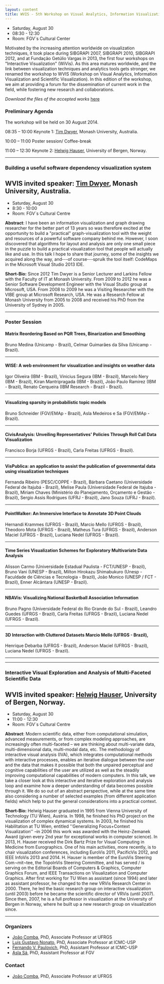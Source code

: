 ```yaml
---
layout: content
title: WVIS - 5th Workshop on Visual Analytics, Information Visualization and Scientific Visualization 
---
```


- Saturday, August 30
- 08:30 - 12:30
- Room: FGV´s Cultural Center

Motivated by the increasing attention worldwide on visualization
techniques, it took place during SIBGRAPI 2007, SIBGRAPI 2010,
SIBGRAPI 2012, and at Fundação Getúlio Vargas in 2013, the first four
workshops on "Interactive Visualization" (WiVis). As this area matures
worldwide, and the link between visualization techniques and analytics
tools gets stronger, we renamed the workshop to WVIS (Workshop on
Visual Analytics, Information Visualization and Scientific
Visualization).  In this edition of the workshop, we aim at providing
a forum for the dissemination of current work in the field, while
fostering new research and collaborations.

_Download the files of the accepted works_ [here](http://bibliotecadigital.fgv.br/dspace/bitstream/handle/10438/11954/WVIS-SIBGRAPI-2014.pdf?sequence=1)


### Preliminary Agenda

The workshop will be held on 30 August 2014.

08:35 &ndash; 10:00 Keynote 1: [Tim Dwyer](http://www.csse.monash.edu.au/~tdwyer/), Monash University, Australia.

10:00 &ndash; 11:00 Poster session/ Coffee-break

11:00 &ndash; 12:30 Keynote 2: [Helwig Hauser](http://www.ii.uib.no/vis/team/hauser/), University of Bergen, Norway.

* * *
### Building a useful software dependency visualization system

## WVIS invited speaker: [Tim Dwyer](http://www.csse.monash.edu.au/~tdwyer/), Monash University, Australia. 
  
- Saturday, August 30
- 8:30 - 10:00
- Room: FGV´s Cultural Centre

**Abstract**: I have been an information visualization and graph drawing researcher for the better part of 13 years so was therefore excited at the opportunity to build a "practical" graph-visualization tool with the weight and resources of a powerful software company behind me.  However, I soon discovered that algorithms for layout and analysis are only one small piece in the puzzle to build a practical visualization tool that people will actually like and use.  In this talk I hope to share that journey, some of the insights we acquired along the way, and---of course---spruik the tool itself: CodeMaps in the Microsoft Visual Studio 2013 IDE.
 
**Short-Bio:** Since 2012 Tim Dwyer is a Senior Lecturer and Larkins Fellow with the Faculty of IT at Monash University.  From 2009 to 2012 he was a Senior Software Development Engineer with the Visual Studio group at Microsoft, USA.  From 2008 to 2009 he was a Visiting Researcher with the VIBE group at Microsoft Research, USA.  He was a Research Fellow at Monash University from 2005 to 2008 and received his PhD from the University of Sydney in 2005.


* * *

### Poster Session

#### Matrix Reordering Based on PQR Trees, Binarization and Smoothing	
Bruno Medina (Unicamp - Brazil), Celmar Guimarães da Silva (Unicamp - Brazil).
* * * 

#### WISE: A web environment for visualization and insights on weather data	
Igor Oliveira (IBM - Brazil), Vinicius Segura (IBM - Brazil), Marcelo Nery (IBM - Brazil), Kiran Mantripragada (IBM - Brazil), João Paulo Ramirez (IBM - Brazil), Renato Cerqueira (IBM Research - Brazil - Brazil).
* * * 

#### Visualizing sparsity in probabilistic topic models	
Bruno Schneider (FGV/EMAp - Brazil), Asla Medeiros e Sa (FGV/EMAp - Brazil).
* * * 

#### CivisAnalysis: Unveiling Representatives' Policies Through Roll Call Data Visualization	
Francisco Borja (UFRGS - Brazil), Carla Freitas (UFRGS - Brazil).
* * * 

#### VisPublica: an application to assist the publication of governmental data using visualization techniques	
Fernanda Ribeiro (PESC/COPPE - Brazil), Bárbara Caetano (Universidade Federal de Itajubá - Brazil), Melise Paula (Universidade Federal de Itajuba - Brazil), Miriam Chaves (Ministério do Planejamento, Orçamento e Gestão - Brazil), Sergio Assis Rodrigues (UFRJ - Brazil), Jano Souza (UFRJ - Brazil).
* * * 

#### PointWalker: An Immersive Interface to Annotate 3D Point Clouds	
Hernandi Krammes (UFRGS - Brazil), Marcio Mello (UFRGS - Brazil), Theodoro Mota (UFRGS - Brazil), Matheus Tura (UFRGS - Brazil), Anderson Maciel (UFRGS - Brazil), Luciana Nedel (UFRGS - Brazil).
* * * 

#### Time Series Visualization Schemes for Exploratory Multivariate Data Analysis	
Alisson Carmo (Universidade Estadual Paulista - FCT/UNESP - Brazil), Bruno Vani (UNESP - Brazil), Milton Hirokazu Shimabukuro (Unesp - Faculdade de Ciências e Tecnologia - Brazil), João Monico (UNESP / FCT - Brazil), Enner Alcântara (UNESP - Brazil).
* * *

#### NBAVis: Visualizing National Basketball Association Information	
Bruno Pagno (Universidade Federal do Rio Grande do Sul - Brazil), Leandro Guedes (UFRGS - Brazil), Carla Freitas (UFRGS - Brazil), Luciana Nedel (UFRGS - Brazil).
* * *

#### 3D Interaction with Cluttered Datasets	Marcio Mello (UFRGS - Brazil),
Henrique Debarba (UFRGS - Brazil), Anderson Maciel (UFRGS - Brazil), Luciana Nedel (UFRGS - Brazil).
* * *
* * *


### Interactive Visual Exploration and Analysis of Multi-Faceted Scientific Data

## WVIS invited speaker: [Helwig Hauser](http://www.ii.uib.no/vis/team/hauser/), University of Bergen, Norway.
  
- Saturday, August 30
- 11:00 - 12:30
- Room: FGV´s Cultural Centre

**Abstract**: Modern scientific data, either from computational simulation, advanced measurements, or from complex modeling approaches, are increasingly often multi-faceted – we are thinking about multi-variate data, multi-dimensional data, multi-modal data, etc.  The methodology of interactive visual analysis (IVA), which integrates computational methods with interactive processes, enables an iterative dialogue between the user and the data that makes it possible that both the unpaired perceptual and cognitive capabilities of the user are utilized as well as the steadily improving computational capabilities of modern computers.  In this talk, we take a closer look at this interactive and iterative exploration and analysis loop and examine how a deeper understanding of data becomes possible through it.  We do so out of an abstract perspective, while at the same time also considering a number of selected examples (from different application fields) which help to put the general considerations into a practical context.
 
**Short-Bio:** Helwig Hauser graduated in 1995 from Vienna University of Technology (TU Wien), Austria.  In 1998, he finished his PhD project on the visualization of complex dynamical systems.  In 2003, he finished his Habilitation at TU Wien, entitled ''Generalizing Focus+Context Visualization'' –in 2006 this work was awarded with the Heinz-Zemanek Award (given every 2nd year for exceptional works in computer science).  In 2013, H. Hauser received the Dirk Bartz Prize for Visual Computing in Medicine from Eurographics.  One of his main activities, more recently, is to chair visualization conferences, including EuroVis 2011, PacificVis 2012, and IEEE InfoVis 2013 and 2014.  H. Hauser is member of the EuroVis Steering Com¬mit¬tee, the TopoInVis Steering Committee, and has served / is serving on the Editorial Boards of Computers & Graphics, Computer Graphics Forum, and IEEE Transactions on Visualization and Computer Graphics.  After first working for TU Wien as assistant (since 1994) and later as assistant professor, he changed to the new VRVis Research Center in 2000.  There, he led the basic research group on interactive visualization (until 2003) before he became the scientific director of VRVis (until 2007).  Since then, 2007, he is a full professor in visualization at the University of Bergen in Norway, where he built up a new research group on visualization since.

* * * 

### Organizers

- [João Comba](http://www.inf.ufrgs.br/~comba/), PhD, Associate Professor at UFRGS
- [Luis Gustavo Nonato](http://www.icmc.usp.br/pessoas/gnonato/), PhD, Associate Professor at ICMC-USP
- [Fernando V. Paulovich](https://sites.google.com/site/fpaulovich/Home), PhD, Assistant Professor at ICMC-USP
- [Asla Sá](http://emap.fgv.br/people/asla.sa.html), PhD, Assistant Professor at FGV

### Contact

- [João Comba](http://www.inf.ufrgs.br/~comba/), PhD, Associate Professor at UFRGS
